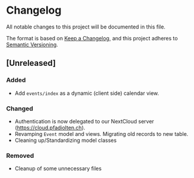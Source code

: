 # Changelog
All notable changes to this project will be documented in this file.

The format is based on [Keep a Changelog](https://keepachangelog.com/en/1.0.0/),
and this project adheres to [Semantic Versioning](https://semver.org/spec/v2.0.0.html).

## [Unreleased]
### Added
- Add `events/index` as a dynamic (client side) calendar view.

### Changed
- Authentication is now delegated to our NextCloud server (https://cloud.pfadiolten.ch).
- Revamping `Event` model and views.
  Migrating old records to new table.
- Cleaning up/Standardizing model classes
  
### Removed
- Cleanup of some unnecessary files